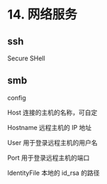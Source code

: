 # 14. 网络服务

## ssh

Secure SHell

## smb

config

Host 连接的主机的名称，可自定

Hostname 远程主机的 IP 地址

User 用于登录远程主机的用户名

Port 用于登录远程主机的端口

IdentityFile 本地的 id_rsa 的路径

